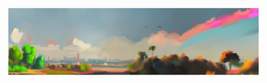 <a href="#">
  <img src="./header.jpg" />
  <!-- <img src="./qr.png" width=500 height=500> -->
</a>
